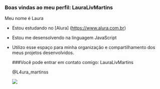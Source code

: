 ### Boas vindas ao meu perfil: LauraLivMartins
Meu nome é Laura 
- Estou estudando no [Alura] (https://www.alura.com.br)
- Estou me desensolvendo na linguagem JavaScript
- Utilizo esse espaço para minha organização e compartilhamento dos meus projetos desenvolvidos.

  ###Você pode entrar em contato comigo: LauraLivMartins

  @L4ura_martinss

  ![](https://media1.tenor.com/m/yeDWMDSdfZkAAAAC/sugarbardi.gif)
